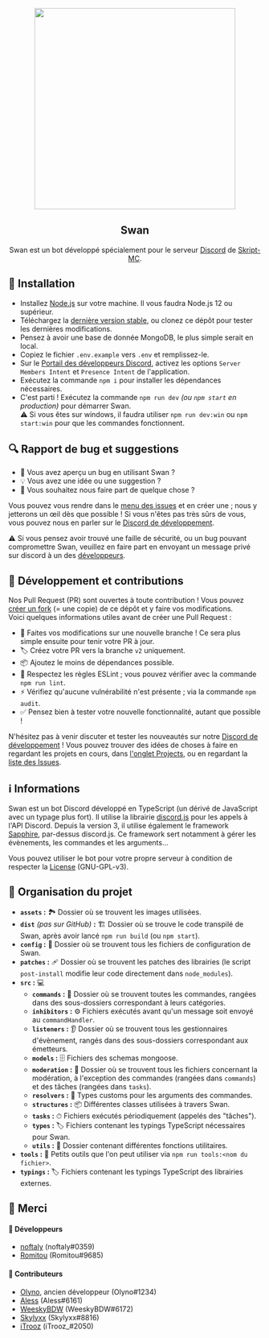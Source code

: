 <p align="center"><img width=400px src="https://skript-mc.fr/assets/images/logo.png"></p>
<h2 align="center">Swan</h2>
<p align="center">
    Swan est un bot développé spécialement pour le serveur <a href="https://discord.com/invite/J3NSGaE">Discord</a> de <a href="https://skript-mc.fr">Skript-MC</a>.
</p>

## 🚀 Installation

- Installez [Node.js](https://nodejs.org/fr/) sur votre machine. Il vous faudra Node.js 12 ou supérieur.
- Téléchargez la [dernière version stable](https://github.com/Skript-MC/Swan/releases/latest), ou clonez ce dépôt pour tester les dernières modifications.
- Pensez à avoir une base de donnée MongoDB, le plus simple serait en local.
- Copiez le fichier `.env.example` vers `.env` et remplissez-le.
- Sur le [Portail des développeurs Discord](https://discord.com/developers/applications), activez les options `Server Members Intent` et `Presence Intent` de l'application.
- Exécutez la commande `npm i` pour installer les dépendances nécessaires.
- C'est parti ! Exécutez la commande `npm run dev` *(ou `npm start` en production)* pour démarrer Swan.\
⚠️ Si vous êtes sur windows, il faudra utiliser `npm run dev:win` ou `npm start:win` pour que les commandes fonctionnent.

## 🔍 Rapport de bug et suggestions

- 🐛 Vous avez aperçu un bug en utilisant Swan ?
- 💡 Vous avez une idée ou une suggestion ?
- 💬 Vous souhaitez nous faire part de quelque chose ?

Vous pouvez vous rendre dans le [menu des issues](https://github.com/Skript-MC/Swan/issues) et en créer une ; nous y jetterons un œil dès que possible !
Si vous n'êtes pas très sûrs de vous, vous pouvez nous en parler sur le [Discord de développement](https://discord.com/njSgX3w).

:warning: Si vous pensez avoir trouvé une faille de sécurité, ou un bug pouvant compromettre Swan, veuillez en faire part en envoyant un message privé sur discord à un des [développeurs](#-Merci).

## 🔨 Développement et contributions

Nos Pull Request (PR) sont ouvertes à toute contribution ! Vous pouvez [créer un fork](https://github.com/Skript-MC/Swan/fork) (= une copie) de ce dépôt et y faire vos modifications. \
Voici quelques informations utiles avant de créer une Pull Request :

- 🔀 Faites vos modifications sur une nouvelle branche ! Ce sera plus simple ensuite pour tenir votre PR à jour.
- 🏷️ Créez votre PR vers la branche `v2` uniquement.
- 📦 Ajoutez le moins de dépendances possible.
- 🚨 Respectez les règles ESLint ; vous pouvez vérifier avec la commande `npm run lint`.
- ⚡️ Vérifiez qu'aucune vulnérabilité n'est présente ; via la commande `npm audit`.
- ✅ Pensez bien à tester votre nouvelle fonctionnalité, autant que possible !

N'hésitez pas à venir discuter et tester les nouveautés sur notre [Discord de développement](https://discord.com/njSgX3w) !
Vous pouvez trouver des idées de choses à faire en regardant les projets en cours, dans [l'onglet Projects](https://github.com/Skript-MC/Swan/projects), ou en regardant la [liste des Issues](https://github.com/Skript-MC/Swan/issues).

## ℹ️ Informations

Swan est un bot Discord développé en TypeScript (un dérivé de JavaScript avec un typage plus fort). Il utilise la librairie [discord.js](https://npmjs.com/package/discord.js) pour les appels à l'API Discord.
Depuis la version 3, il utilise également le framework [Sapphire](https://www.npmjs.com/package/@sapphire/framework), par-dessus discord.js.
Ce framework sert notamment à gérer les évènements, les commandes et les arguments...

Vous pouvez utiliser le bot pour votre propre serveur à condition de respecter la [License](https://github.com/Skript-MC/Swan/blob/master/LICENSE) (GNU-GPL-v3).

## 📂 Organisation du projet

- **`assets` :** 🏞 Dossier où se trouvent les images utilisées.
- **`dist`** *(pas sur GitHub)* **:** 🏗 Dossier où se trouve le code transpilé de Swan, après avoir lancé `npm run build` (ou `npm start`).
- **`config` :** 📑 Dossier où se trouvent tous les fichiers de configuration de Swan.
- **`patches` :** 🩹 Dossier où se trouvent les patches des librairies (le script `post-install` modifie leur code directement dans `node_modules`).
- **`src` :** 💻
  - **`commands` :** 💬 Dossier où se trouvent toutes les commandes, rangées dans des sous-dossiers correspondant à leurs catégories.
  - **`inhibitors` :** ⚙️ Fichiers exécutés avant qu'un message soit envoyé au `commandHandler`.
  - **`listeners` :** 👂 Dossier où se trouvent tous les gestionnaires d'évènement, rangés dans des sous-dossiers correspondant aux émetteurs.
  - **`models` :** 🗄 Fichiers des schemas mongoose.
  - **`moderation` :** 🔨 Dossier où se trouvent tous les fichiers concernant la modération, à l'exception des commandes (rangées dans `commands`) et des tâches (rangées dans `tasks`).
  - **`resolvers` :** 🧷 Types customs pour les arguments des commandes.
  - **`structures` :** 📦 Différentes classes utilisées à travers Swan.
  - **`tasks` :** ⏱ Fichiers exécutés périodiquement (appelés des "tâches").
  - **`types` :** 🏷 Fichiers contenant les typings TypeScript nécessaires pour Swan.
  - **`utils` :** 🧰 Dossier contenant différentes fonctions utilitaires.
- **`tools` :** 📄 Petits outils que l'on peut utiliser via `npm run tools:<nom du fichier>`.
- **`typings` :** 🏷 Fichiers contenant les typings TypeScript des librairies externes.

## 🙏 Merci

#### 👥 Développeurs

- [noftaly](https://github.com/noftaly) (noftaly#0359)
- [Romitou](https://github.com/Romitou) (Romitou#9685)

#### 👷 Contributeurs

- [Olyno](https://github.com/Olyno), ancien développeur (Olyno#1234)
- [Aless](https://github.com/BakaAless) (Aless#6161)
- [WeeskyBDW](https://github.com/WeeskyBDW) (WeeskyBDW#6172)
- [Skylyxx](https://github.com/Skylyxx) (Skylyxx#8816)
- [iTrooz](https://github.com/iTrooz) (iTrooz_#2050)
